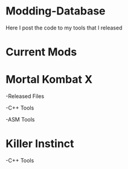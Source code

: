 # Modding-Database
Here I post the code to my tools that I released

# Current Mods

# Mortal Kombat X
-Released Files

-C++ Tools

-ASM Tools


# Killer Instinct
-C++ Tools
